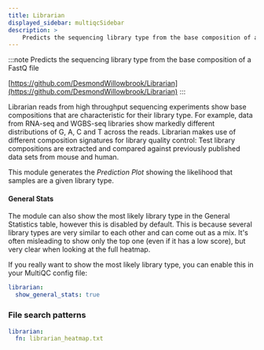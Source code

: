 ```yaml
---
title: Librarian
displayed_sidebar: multiqcSidebar
description: >
    Predicts the sequencing library type from the base composition of a FastQ file
---
```


<!--
~~~~~ DO NOT EDIT ~~~~~
This file is autogenerated from the MultiQC module python docstring.
Do not edit the markdown, it will be overwritten.

File path for the source of this content: multiqc/modules/librarian/librarian.py
~~~~~~~~~~~~~~~~~~~~~~~
-->

:::note
Predicts the sequencing library type from the base composition of a FastQ file

[https://github.com/DesmondWillowbrook/Librarian](https://github.com/DesmondWillowbrook/Librarian)
:::

Librarian reads from high throughput sequencing experiments show base compositions that are
characteristic for their library type. For example, data from RNA-seq and WGBS-seq libraries show markedly
different distributions of G, A, C and T across the reads.
Librarian makes use of different composition signatures for library quality control: Test library
compositions are extracted and compared against previously published data sets from mouse and human.

This module generates the _Prediction Plot_ showing the likelihood that samples are a given library type.

#### General Stats

The module can also show the most likely library type in the General Statistics table, however this is disabled by default.
This is because several library types are very similar to each other and can come out as a mix.
It's often misleading to show only the top one (even if it has a low score), but very clear when looking at the full heatmap.

If you really want to show the most likely library type, you can enable this in your MultiQC config file:

```yaml
librarian:
  show_general_stats: true
```

### File search patterns

```yaml
librarian:
  fn: librarian_heatmap.txt
```
    